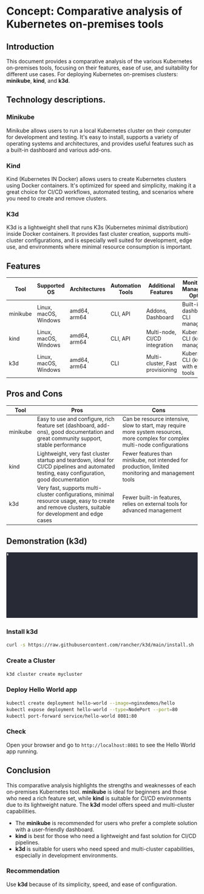 # Concept: Comparative analysis of Kubernetes on-premises tools

## Introduction
This document provides a comparative analysis of the various Kubernetes on-premises tools, focusing on their features, ease of use, and suitability for different use cases. For deploying Kubernetes on-premises clusters: **minikube**, **kind**, and **k3d**.

## Technology descriptions.
### Minikube
Minikube allows users to run a local Kubernetes cluster on their computer for development and testing. It's easy to install, supports a variety of operating systems and architectures, and provides useful features such as a built-in dashboard and various add-ons.

### Kind
Kind (Kubernetes IN Docker) allows users to create Kubernetes clusters using Docker containers. It's optimized for speed and simplicity, making it a great choice for CI/CD workflows, automated testing, and scenarios where you need to create and remove clusters.

### K3d
K3d is a lightweight shell that runs K3s (Kubernetes minimal distribution) inside Docker containers. It provides fast cluster creation, supports multi-cluster configurations, and is especially well suited for development, edge use, and environments where minimal resource consumption is important.

## Features

| Tool      | Supported OS           | Architectures | Automation Tools | Additional Features           | Monitoring & Management Options         |
|-----------|------------------------|---------------|------------------|-------------------------------|-----------------------------------------|
| minikube  | Linux, macOS, Windows  | amd64, arm64  | CLI, API         | Addons, Dashboard             | Built-in dashboard, CLI management      |
| kind      | Linux, macOS, Windows  | amd64, arm64  | CLI, API         | Multi-node, CI/CD integration | Kubernetes CLI (kubectl) management     |
| k3d       | Linux, macOS, Windows  | amd64, arm64  | CLI              | Multi-cluster, Fast provisioning | Kubernetes CLI (kubectl) with external tools |

## Pros and Cons

| Tool      | Pros                                                                 | Cons                                               |
|-----------|----------------------------------------------------------------------|----------------------------------------------------|
| minikube | Easy to use and configure, rich feature set (dashboard, add-ons), good documentation and great community support, stable performance | Can be resource intensive, slow to start, may require more system resources, more complex for complex multi-node configurations |
| kind | Lightweight, very fast cluster startup and teardown, ideal for CI/CD pipelines and automated testing, easy configuration, good documentation | Fewer features than minikube, not intended for production, limited monitoring and management tools |
| k3d | Very fast, supports multi-cluster configurations, minimal resource usage, easy to create and remove clusters, suitable for development and edge cases | Fewer built-in features, relies on external tools for advanced management |

## Demonstration (k3d)
![Image](../.data/k3d_demo.gif)

### Install k3d
```bash
curl -s https://raw.githubusercontent.com/rancher/k3d/main/install.sh | bash
```
### Create a Cluster
```bash
k3d cluster create mycluster
```

### Deploy Hello World app
```bash
kubectl create deployment hello-world --image=nginxdemos/hello
kubectl expose deployment hello-world --type=NodePort --port=80
kubectl port-forward service/hello-world 8081:80
```

### Check
Open your browser and go to `http://localhost:8081` to see the Hello World app running.

## Conclusion
This comparative analysis highlights the strengths and weaknesses of each on-premises Kubernetes tool. **minikube** is ideal for beginners and those who need a rich feature set, while **kind** is suitable for CI/CD environments due to its lightweight nature. The **k3d** model offers speed and multi-cluster capabilities.

- The **minikube** is recommended for users who prefer a complete solution with a user-friendly dashboard.
- **kind** is best for those who need a lightweight and fast solution for CI/CD pipelines.
- **k3d** is suitable for users who need speed and multi-cluster capabilities, especially in development environments.

### Recommendation 
Use **k3d** because of its simplicity, speed, and ease of configuration.